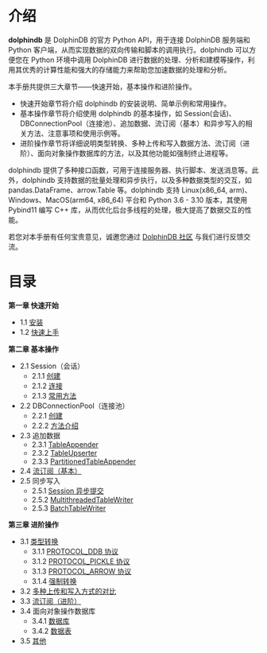 # 介绍

**dolphindb** 是 DolphinDB 的官方 Python API，用于连接 DolphinDB 服务端和 Python 客户端，从而实现数据的双向传输和脚本的调用执行。dolphindb 可以方便您在 Python 环境中调用 DolphinDB 进行数据的处理、分析和建模等操作，利用其优秀的计算性能和强大的存储能力来帮助您加速数据的处理和分析。

本手册共提供三大章节——快速开始，基本操作和进阶操作。

* 快速开始章节将介绍 dolphindb 的安装说明、简单示例和常用操作。
* 基本操作章节将介绍使用 dolphindb 的基本操作，如 Session(会话)、DBConnectionPool（连接池）、追加数据、流订阅（基本）和异步写入的相关方法、注意事项和使用示例等。
* 进阶操作章节将详细说明类型转换、多种上传和写入数据方法、流订阅（进阶）、面向对象操作数据库的方法，以及其他功能如强制终止进程等。

dolphindb 提供了多种接口函数，可用于连接服务器、执行脚本、发送消息等。此外，dolphindb 支持数据的批量处理和异步执行，以及多种数据类型的交互，如 pandas.DataFrame、arrow.Table 等。dolphindb 支持 Linux(x86_64, arm)、Windows、MacOS(arm64, x86_64) 平台和 Python 3.6 - 3.10 版本，其使用 Pybind11 编写 C++ 库，从而优化后台多线程的处理，极大提高了数据交互的性能。

若您对本手册有任何宝贵意见，诚邀您通过 [DolphinDB 社区](https://ask.dolphindb.net) 与我们进行反馈交流。

# 目录

**第一章 快速开始**

* 1.1 [安装](./1_QuickStart/1.1_Install.md)
* 1.2 [快速上手](./1_QuickStart/1.2_Demo.md)

**第二章 基本操作**

* 2.1 Session（会话）
  * 2.1.1 [创建](./2_BasicOperations/2.1_Session/2.1.1_Constructor.md)
  * 2.1.2 [连接](./2_BasicOperations/2.1_Session/2.1.2_Connect.md)
  * 2.1.3 [常用方法](./2_BasicOperations/2.1_Session/2.1.3_OtherParams.md)
* 2.2 DBConnectionPool（连接池）
  * 2.2.1 [创建](./2_BasicOperations/2.2_DBConnectionPool/2.2.1_Constructor.md)
  * 2.2.2 [方法介绍](./2_BasicOperations/2.2_DBConnectionPool/2.2.2_AsyncMethodsAndOthers.md)
* 2.3 追加数据
  * 2.3.1 [TableAppender](./2_BasicOperations/2.3_AutoFitTableAppender/2.3.1_TableAppender.md)
  * 2.3.2 [TableUpserter](./2_BasicOperations/2.3_AutoFitTableAppender/2.3.2_TableUpserter.md)
  * 2.3.3 [PartitionedTableAppender](./2_BasicOperations/2.3_AutoFitTableAppender/2.3.3_PartitionedTableAppender.md)
* 2.4 [流订阅（基本）](./2_BasicOperations/2.4_Subscription/2.4_Subscription.md)
* 2.5 同步写入
  * 2.5.1 [Session 异步提交](./2_BasicOperations/2.5_AsyncWrites/2.5.1_SessionAsyncMode.md)
  * 2.5.2 [MultithreadedTableWriter](./2_BasicOperations/2.5_AsyncWrites/2.5.2_MultithreadedTableWriter.md)
  * 2.5.3 [BatchTableWriter](./2_BasicOperations/2.5_AsyncWrites/2.5.3_BatchTableWriter.md)

**第三章 进阶操作**

* 3.1 [类型转换](./3_AdvancedOperations/3.1_DataTypeCasting/3.1.0_TypeCasting.md)
  * 3.1.1 [PROTOCOL_DDB 协议](./3_AdvancedOperations/3.1_DataTypeCasting/3.1.1_PROTOCOL_DDB.md)
  * 3.1.2 [PROTOCOL_PICKLE 协议](./3_AdvancedOperations/3.1_DataTypeCasting/3.1.2_PROTOCOL_PICKLE.md)
  * 3.1.3 [PROTOCOL_ARROW 协议](./3_AdvancedOperations/3.1_DataTypeCasting/3.1.3_PROTOCOL_ARROW.md)
  * 3.1.4 [强制转换](./3_AdvancedOperations/3.1_DataTypeCasting/3.1.4_ForceTypeCasting.md)
* 3.2 [多种上传和写入方式的对比](./3_AdvancedOperations/3.2_WriteOptions/3.2_WriteOptions.md)
* 3.3 [流订阅（进阶）](./3_AdvancedOperations/3.3_SubscriptionOptions/3.3_SubscriptionOptions.md)
* 3.4 面向对象操作数据库
  * 3.4.1 [数据库](./3_AdvancedOperations/3.4_ObjectOrientedOperationsOnDdbOBjects/3.4.1_Database.md)
  * 3.4.2 [数据表](./3_AdvancedOperations/3.4_ObjectOrientedOperationsOnDdbOBjects/3.4.2_Table.md)
* 3.5 [其他](./3_AdvancedOperations/3.5_OtherFunctions/3.5_OtherFunctions.md)
